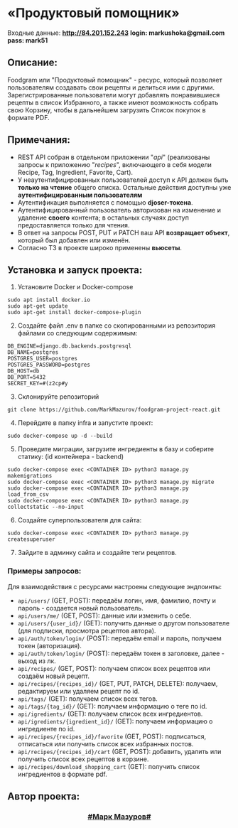 # «Продуктовый помощник»

Входные данные:
__http://84.201.152.243__
__login: markushoka@gmail.com__
__pass: mark51__

## Описание:

Foodgram или "Продуктовый помощник" - ресурс, который позволяет пользователям создавать свои рецепты и делиться ими с другими. Зарегистрированные пользователи могут добавлять понравившиеся рецепты в список Избранного, а также имеют возможность собрать свою Корзину, чтобы в дальнейшем загрузить Список покупок в формате PDF.

## Примечания:

- REST API собран в отдельном приложении "*api*" (реализованы запросы к приложению "*recipes*", включающего в себя модели Recipe, Tag, Ingredient, Favorite, Cart).
- У неаутентифицированных пользователей доступ к API должен быть __только на чтение__ общего списка. Остальные действия доступны уже __аутентифицированным пользователям__
- Аутентификация выполняется с помощью __djoser-токена__.
- Аутентифицированный пользователь авторизован на изменение и удаление __своего__ контента; в остальных случаях доступ предоставляется только для чтения. 
- В ответ на запросы POST, PUT и PATCH ваш API __возвращает объект__, который был добавлен или изменён.
- Согласно ТЗ в проекте широко применены __вьюсеты__.

## Установка и запуск проекта:

1. Установите Docker и Docker-compose
```
sudo apt install docker.io
sudo apt-get update
sudo apt-get install docker-compose-plugin
``` 

2. Создайте файл .env в папке со скопированными из репозитория файлами со следующим содержимым:
```
DB_ENGINE=django.db.backends.postgresql
DB_NAME=postgres
POSTGRES_USER=postgres
POSTGRES_PASSWORD=postgres
DB_HOST=db
DB_PORT=5432
SECRET_KEY=#(z2cp#y
```

3. Склонируйте репозиторий
```
git clone https://github.com/MarkMazurov/foodgram-project-react.git
```

4. Перейдите в папку infra и запустите проект:
```
sudo docker-compose up -d --build
```

5. Проведите миграции, загрузите ингредиенты в базу и соберите статику:  (id контейнера - backend)
```
sudo docker-compose exec <CONTAINER ID> python3 manage.py makemigrations
sudo docker-compose exec <CONTAINER ID> python3 manage.py migrate
sudo docker-compose exec <CONTAINER ID> python3 manage.py load_from_csv
sudo docker-compose exec <CONTAINER ID> python3 manage.py collectstatic --no-input
```

6. Создайте суперпользователя для сайта:
```
sudo docker-compose exec <CONTAINER ID> python3 manage.py createsuperuser
```

7. Зайдите в админку сайта и создайте теги рецептов.

### Примеры запросов:

Для взаимодействия с ресурсами настроены следующие эндпоинты:
- `api/users/` (GET, POST): передаём логин, имя, фамилию, почту и пароль - создается новый пользователь.
- `api/users/me/` (GET, POST): данные или изменить о себе.
- `api/users/{user_id}/` (GET): получить данные о другом пользователе (для подписки, просмотра рецептов автора).
- `api/auth/token/login/` (POST): передаём email и пароль, получаем токен (авторизация).
- `api/auth/token/login/` (POST): передаём токен в заголовке, далее - выход из лк.
- `api/recipes/` (GET, POST): получаем список всех рецептов или создаём новый рецепт.
- `api/recipes/{recipes_id}/` (GET, PUT, PATCH, DELETE): получаем, редактируем или удаляем рецепт по id.
- `api/tags/` (GET): получаем список всех тегов.
- `api/tags/{tag_id}/` (GET):  получаем информацию о теге по id.
- `api/igredients/` (GET): получаем список всех ингредиентов.
- `api/igredients/{igredient_id}/` (GET):  получаем информацию о ингредиенте по id.
- `api/recipes/{recipes_id}/favorite` (GET, POST): подписаться, отписаться или получить список всех избранных постов.
- `api/recipes/{recipes_id}/cart` (GET, POST): добавить, удалить или получить список всех рецептов в корзине.
- `api/recipes/download_shopping_cart` (GET): получить список ингредиентов в формате pdf.

## Автор проекта:

<h3 align="center"><a href="https://github.com/MarkMazurov" target="_blank">#Марк Мазуров#</a> 
</h3>